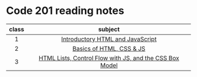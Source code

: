# Code 201 reading notes

| class | subject |
| :---: | :-----------: |
| 1 | [ Introductory HTML and JavaScript ](class-01.md)|
| 2 | [ Basics of HTML, CSS & JS ](class-02.md)|
| 3 | [HTML Lists, Control Flow with JS, and the CSS Box Model](class-03.md)
